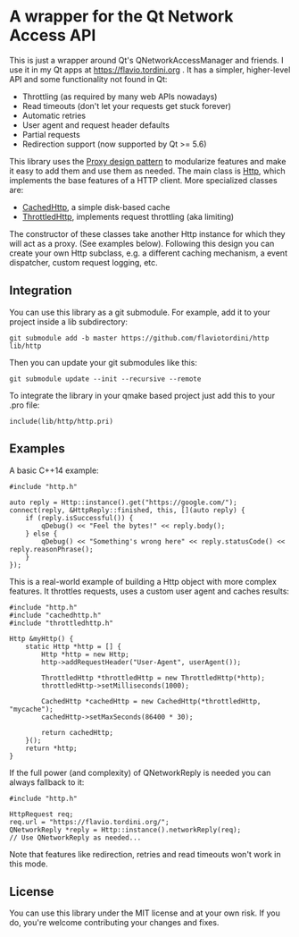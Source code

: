 # A wrapper for the Qt Network Access API

This is just a wrapper around Qt's QNetworkAccessManager and friends. I use it in my Qt apps at https://flavio.tordini.org . It has a simpler, higher-level API and some functionality not found in Qt:

- Throttling (as required by many web APIs nowadays)
- Read timeouts (don't let your requests get stuck forever)
- Automatic retries
- User agent and request header defaults
- Partial requests
- Redirection support (now supported by Qt >= 5.6)

This library uses the [Proxy design pattern](https://en.wikipedia.org/wiki/Proxy_pattern) to modularize features and make it easy to add them and use them as needed. The main class is [Http](https://github.com/flaviotordini/http/blob/master/src/http.h), which implements the base features of a HTTP client. More specialized classes are:

- [CachedHttp](https://github.com/flaviotordini/http/blob/master/src/cachedhttp.h), a simple disk-based cache
- [ThrottledHttp](https://github.com/flaviotordini/http/blob/master/src/throttledhttp.h), implements request throttling (aka limiting)

The constructor of these classes take another Http instance for which they will act as a proxy. (See examples below). Following this design you can create your own Http subclass, e.g. a different caching mechanism, a event dispatcher, custom request logging, etc.

## Integration

You can use this library as a git submodule. For example, add it to your project inside a lib subdirectory:

```
git submodule add -b master https://github.com/flaviotordini/http lib/http
```

Then you can update your git submodules like this:

```
git submodule update --init --recursive --remote
```

To integrate the library in your qmake based project just add this to your .pro file:

```
include(lib/http/http.pri)
```

## Examples

A basic C++14 example:

```
#include "http.h"

auto reply = Http::instance().get("https://google.com/");
connect(reply, &HttpReply::finished, this, [](auto reply) {
    if (reply.isSuccessful()) {
        qDebug() << "Feel the bytes!" << reply.body();
    } else {
        qDebug() << "Something's wrong here" << reply.statusCode() << reply.reasonPhrase();
    }
});
```

This is a real-world example of building a Http object with more complex features. It throttles requests, uses a custom user agent and caches results:

```
#include "http.h"
#include "cachedhttp.h"
#include "throttledhttp.h"

Http &myHttp() {
    static Http *http = [] {
        Http *http = new Http;
        http->addRequestHeader("User-Agent", userAgent());

        ThrottledHttp *throttledHttp = new ThrottledHttp(*http);
        throttledHttp->setMilliseconds(1000);

        CachedHttp *cachedHttp = new CachedHttp(*throttledHttp, "mycache");
        cachedHttp->setMaxSeconds(86400 * 30);

        return cachedHttp;
    }();
    return *http;
}
```

If the full power (and complexity) of QNetworkReply is needed you can always fallback to it:

```
#include "http.h"

HttpRequest req;
req.url = "https://flavio.tordini.org/";
QNetworkReply *reply = Http::instance().networkReply(req);
// Use QNetworkReply as needed...
```

Note that features like redirection, retries and read timeouts won't work in this mode.

## License

You can use this library under the MIT license and at your own risk. If you do, you're welcome contributing your changes and fixes.
